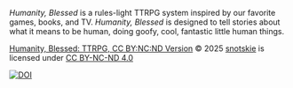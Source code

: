 *Humanity, Blessed* is a rules-light TTRPG system inspired by our favorite games, books, and TV. *Humanity, Blessed* is designed to tell stories about what it means to be human, doing goofy, cool, fantastic little human things.

[Humanity, Blessed: TTRPG, CC BY:NC:ND Version](https://snotskie.github.io/ttrpg/) © 2025 [snotskie](https://snotskie.com/) is licensed under [CC BY-NC-ND 4.0](https://creativecommons.org/licenses/by-nc-nd/4.0/?ref=chooser-v1)

[![DOI](https://zenodo.org/badge/DOI/10.5281/zenodo.14673714.svg)](https://doi.org/10.5281/zenodo.14673714)